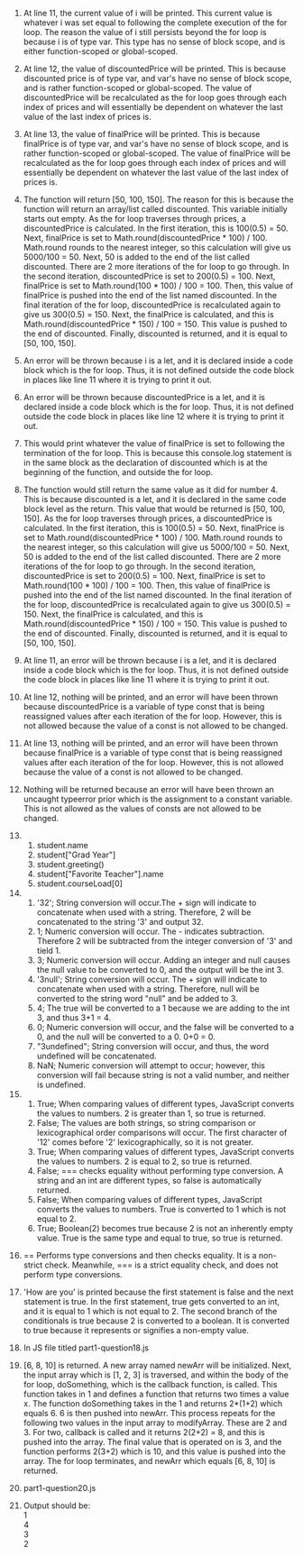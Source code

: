 1. At line 11, the current value of i will be printed. This current value is whatever i was set equal to following the complete execution of the for loop. The reason the value of i still persists beyond the for loop is because i is of type var. This type has no sense of block scope, and is either function-scoped or global-scoped. 

2. At line 12, the value of discountedPrice will be printed. This is because discounted price is of type var, and var's have no sense of block scope, and is rather function-scoped or global-scoped. The value of discountedPrice will be recalculated as the for loop goes through each index of prices and will essentially be dependent on whatever the last value of the last index of prices is. 

3. At line 13, the value of finalPrice will be printed. This is because finalPrice is of type var, and var's have no sense of block scope, and is rather function-scoped or global-scoped. The value of finalPrice will be recalculated as the for loop goes through each index of prices and will essentially be dependent on whatever the last value of the last index of prices is.

4. The function will return [50, 100, 150]. The reason for this is because the function will return an array/list called discounted. This variable initially starts out empty. As the for loop traverses through prices, a discountedPrice is calculated. In the first iteration, this is 100(0.5) = 50. Next, finalPrice is set to Math.round(discountedPrice * 100) / 100. Math.round rounds to the nearest integer, so this calculation will give us 5000/100 = 50. Next, 50 is added to the end of the list called discounted. There are 2 more iterations of the for loop to go through. In the second iteration, discountedPrice is set to 200(0.5) = 100. Next, finalPrice is set to Math.round(100 * 100) / 100 = 100. Then, this value of finalPrice is pushed into the end of the list named discounted. In the final iteration of the for loop, discountedPrice is recalculated again to give us 300(0.5) = 150. Next, the finalPrice is calculated, and this is Math.round(discountedPrice * 150) / 100 = 150. This value is pushed to the end of discounted. Finally, discounted is returned, and it is equal to [50, 100, 150].

5. An error will be thrown because i is a let, and it is declared inside a code block which is the for loop. Thus, it is not defined outside the code block in places like line 11 where it is trying to print it out.

6. An error will be thrown because discountedPrice is a let, and it is declared inside a code block which is the for loop. Thus, it is not defined outside the code block in places like line 12 where it is trying to print it out.

7. This would print whatever the value of finalPrice is set to following the termination of the for loop. This is because this console.log statement is in the same block as the declaration of discounted which is at the beginning of the function, and outside the for loop. 

8. The function would still return the same value as it did for number 4. This is because discounted is a let, and it is declared in the same code block level as the return. This value that would be returned is [50, 100, 150]. As the for loop traverses through prices, a discountedPrice is calculated. In the first iteration, this is 100(0.5) = 50. Next, finalPrice is set to Math.round(discountedPrice * 100) / 100. Math.round rounds to the nearest integer, so this calculation will give us 5000/100 = 50. Next, 50 is added to the end of the list called discounted. There are 2 more iterations of the for loop to go through. In the second iteration, discountedPrice is set to 200(0.5) = 100. Next, finalPrice is set to Math.round(100 * 100) / 100 = 100. Then, this value of finalPrice is pushed into the end of the list named discounted. In the final iteration of the for loop, discountedPrice is recalculated again to give us 300(0.5) = 150. Next, the finalPrice is calculated, and this is Math.round(discountedPrice * 150) / 100 = 150. This value is pushed to the end of discounted. Finally, discounted is returned, and it is equal to [50, 100, 150].

9. At line 11, an error will be thrown because i is a let, and it is declared inside a code block which is the for loop. Thus, it is not defined outside the code block in places like line 11 where it is trying to print it out.

10. At line 12, nothing will be printed, and an error will have been thrown because discountedPrice is a variable of type const that is being reassigned values after each iteration of the for loop. However, this is not allowed because the value of a const is not allowed to be changed. 

11. At line 13, nothing will be printed, and an error will have been thrown because finalPrice is a variable of type const that is being reassigned values after each iteration of the for loop. However, this is not allowed because the value of a const is not allowed to be changed. 

12. Nothing will be returned because an error will have been thrown an uncaught typeerror prior which is the assignment to a constant variable. This is not allowed as the values of consts are not allowed to be changed. 

13.  
    1. student.name 
    2. student["Grad Year"] 
    3. student.greeting()
    4. student["Favorite Teacher"].name
    5. student.courseLoad[0]

14. 
    1. '32'; String conversion will occur.The + sign will indicate to concatenate when used with a string. Therefore, 2 will be concatenated to the string '3' and output 32.
    2. 1; Numeric conversion will occur. The - indicates subtraction. Therefore 2 will be subtracted from the integer conversion of '3' and tield 1.
    3. 3; Numeric conversion will occur. Adding an integer and null causes the null value to be converted to 0, and the output will be the int 3.
    4. '3null'; String conversion will occur. The + sign will indicate to concatenate when used with a string. Therefore, null will be converted to the string word "null" and be added to 3.
    5. 4; The true will be converted to a 1 because we are adding to the int 3, and thus 3+1 = 4.
    6. 0; Numeric conversion will occur, and the false will be converted to a 0, and the null will be converted to a 0. 0+0 = 0.
    7. "3undefined"; String conversion will occur, and thus, the word undefined will be concatenated.
    8. NaN; Numeric conversion will attempt to occur; however, this conversion will fail because string is not a valid number, and neither is undefined. 
    
15. 
    1. True; When comparing values of different types, JavaScript converts the values to numbers. 2 is greater than 1, so true is returned.
    2. False; The values are both strings, so string comparison or lexicographical order comparisons will occur. The first character of '12' comes before '2' lexicographically, so it is not greater.
    3. True; When comparing values of different types, JavaScript converts the values to numbers. 2 is equal to 2, so true is returned.
    4. False; === checks equality without performing type conversion. A string and an int are different types, so false is automatically returned.
    5. False; When comparing values of different types, JavaScript converts the values to numbers. True is converted to 1 which is not equal to 2.
    6. True; Boolean(2) becomes true because 2 is not an inherently empty value. True is the same type and equal to true, so true is returned.

16. == Performs type conversions and then checks equality. It is a non-strict check. Meanwhile, === is a strict equality check, and does not perform type conversions. 

17. 'How are you' is printed because the first statement is false and the next statement is true. In the first statement, true gets converted to an int, and it is equal to 1 which is not equal to 2. The second branch of the conditionals is true because 2 is converted to a boolean. It is converted to true because it represents or signifies a non-empty value.

18. In JS file titled part1-question18.js

19. [6, 8, 10] is returned. A new array named newArr will be initialized. Next, the input array which is [1, 2, 3] is traversed, and within the body of the for loop, doSomething, which is the callback function, is called. This function takes in 1 and defines a function that returns two times a value x. The function doSomething takes in the 1 and returns 2*(1+2) which equals 6. 6 is then pushed into newArr. This process repeats for the following two values in the input array to modifyArray. These are 2 and 3. For two, callback is called and it returns 2(2+2) = 8, and this is pushed into the array. The final value that is operated on is 3, and the function performs 2(3+2) which is 10, and this value is pushed into the array. The for loop terminates, and newArr which equals [6, 8, 10] is returned.

20. part1-question20.js

21. Output should be: <br>
    1 <br>
    4 <br>
    3 <br>
    2

